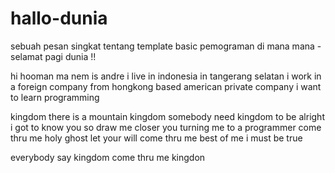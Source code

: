 # hallo-dunia
sebuah pesan singkat tentang template basic pemograman di mana mana - selamat pagi dunia !!

hi hooman
ma nem is andre
i live in indonesia
in tangerang selatan 
i work in a foreign company from hongkong based american private company
i want to learn programming

kingdom there is a mountain kingdom
somebody need kingdom to be alright
i got to know you
so draw me closer
you turning me to a programmer
come thru me
holy ghost let your will
come thru me
best of me
i must be true

everybody say kingdom come thru me
kingdon
